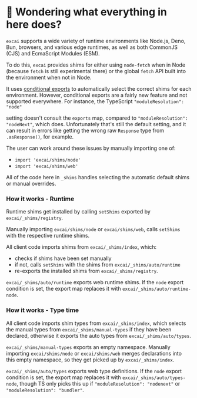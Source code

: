 # 👋 Wondering what everything in here does?

`excai` supports a wide variety of runtime environments like Node.js, Deno, Bun, browsers, and various
edge runtimes, as well as both CommonJS (CJS) and EcmaScript Modules (ESM).

To do this, `excai` provides shims for either using `node-fetch` when in Node (because `fetch` is still experimental there) or the global `fetch` API built into the environment when not in Node.

It uses [conditional exports](https://nodejs.org/api/packages.html#conditional-exports) to
automatically select the correct shims for each environment. However, conditional exports are a fairly new
feature and not supported everywhere. For instance, the TypeScript `"moduleResolution": "node"`

setting doesn't consult the `exports` map, compared to `"moduleResolution": "nodeNext"`, which does.
Unfortunately that's still the default setting, and it can result in errors like
getting the wrong raw `Response` type from `.asResponse()`, for example.

The user can work around these issues by manually importing one of:

- `import 'excai/shims/node'`
- `import 'excai/shims/web'`

All of the code here in `_shims` handles selecting the automatic default shims or manual overrides.

### How it works - Runtime

Runtime shims get installed by calling `setShims` exported by `excai/_shims/registry`.

Manually importing `excai/shims/node` or `excai/shims/web`, calls `setShims` with the respective runtime shims.

All client code imports shims from `excai/_shims/index`, which:

- checks if shims have been set manually
- if not, calls `setShims` with the shims from `excai/_shims/auto/runtime`
- re-exports the installed shims from `excai/_shims/registry`.

`excai/_shims/auto/runtime` exports web runtime shims.
If the `node` export condition is set, the export map replaces it with `excai/_shims/auto/runtime-node`.

### How it works - Type time

All client code imports shim types from `excai/_shims/index`, which selects the manual types from `excai/_shims/manual-types` if they have been declared, otherwise it exports the auto types from `excai/_shims/auto/types`.

`excai/_shims/manual-types` exports an empty namespace.
Manually importing `excai/shims/node` or `excai/shims/web` merges declarations into this empty namespace, so they get picked up by `excai/_shims/index`.

`excai/_shims/auto/types` exports web type definitions.
If the `node` export condition is set, the export map replaces it with `excai/_shims/auto/types-node`, though TS only picks this up if `"moduleResolution": "nodenext"` or `"moduleResolution": "bundler"`.
